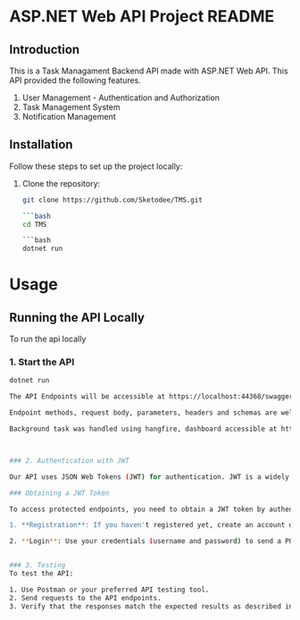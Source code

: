 ﻿# ASP.NET Web API Project README

## Introduction

This is a Task Managament Backend API made with ASP.NET Web API. This API provided the following features.

1. User Management - Authentication and Authorization 
2. Task Management System 
3. Notification Management 


## Installation

Follow these steps to set up the project locally:

1. Clone the repository:

   ```bash
   git clone https://github.com/Sketodee/TMS.git

   ```bash 
   cd TMS 

   ```bash 
   dotnet run 

# Usage 

## Running the API Locally 

To run the api locally 

### 1. Start the API 

```bash
dotnet run 

The API Endpoints will be accessible at https://localhost:44368/swagger/index.html

Endpoint methods, request body, parameters, headers and schemas are well detailed in the swagger link

Background task was handled using hangfire, dashboard accessible at https://localhost:44368/mydashboard



### 2. Authentication with JWT

Our API uses JSON Web Tokens (JWT) for authentication. JWT is a widely adopted standard for secure authentication and authorization in web applications.

### Obtaining a JWT Token

To access protected endpoints, you need to obtain a JWT token by authenticating with our API using your credentials. Here's how to do it:

1. **Registration**: If you haven't registered yet, create an account on our platform.

2. **Login**: Use your credentials (username and password) to send a POST request to the `/api/auth/login` endpoint to authenticate. The API will respond with a JWT token if the credentials are valid.


### 3. Testing
To test the API:

1. Use Postman or your preferred API testing tool.
2. Send requests to the API endpoints.
3. Verify that the responses match the expected results as described in the API documentation.


